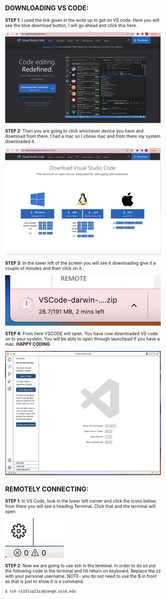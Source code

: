 **DOWNLOADING VS CODE:**
------------------------



**STEP 1**: I used the link given in the write up to get on VS code. Here you will see the blue download button, I will go ahead and click this here. 

![Image](STEP1.png)

**STEP 2**: Then you are going to click whichever device you have and download from there. I had a mac so I chose mac and from there my system downloaded it. 

![Image](STEP2.png)

**STEP 3**: In the lower left of the screen you will see it downloading give it a couple of minutes and then click on it. 

![Image](STEP4.png)

**STEP 4**: From here VSCODE will open. You have now downloaded VS code on to your system. You will be able to open through launchpad if you have a mac. **HAPPY CODING**

![Image](STEP5.png)


**REMOTELY CONNECTING:**
------------------------

**STEP 1**: In VS Code, look in the lower left corner and click the icons below; from there you will see a heading Terminal. Click that and the terminal will open

![Image](STEPFIRST.png)

**STEP 2**: Now we are going to use ssh in the terminal. In order to do so put the following code in the terminal and hit return on keyboard. Replace the zz with your personal username. NOTE- you do not need to use the $ in front as that is just to show it is a command. 

`$ ssh cs15lsp23zz@ieng6.ucsd.edu`
